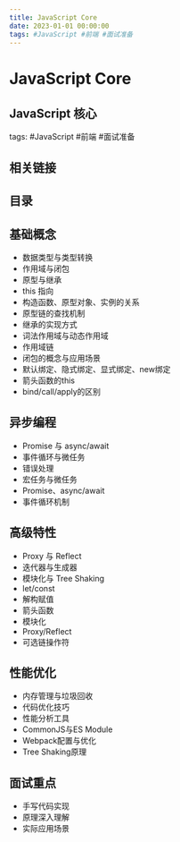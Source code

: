 ```yaml
---
title: JavaScript Core
date: 2023-01-01 00:00:00
tags: #JavaScript #前端 #面试准备
---
```


# JavaScript Core
## JavaScript 核心
tags: #JavaScript #前端 #面试准备

## 相关链接

## 目录

## 基础概念
- 数据类型与类型转换
- 作用域与闭包
- 原型与继承
- this 指向
- 构造函数、原型对象、实例的关系
- 原型链的查找机制
- 继承的实现方式
- 词法作用域与动态作用域
- 作用域链
- 闭包的概念与应用场景
- 默认绑定、隐式绑定、显式绑定、new绑定
- 箭头函数的this
- bind/call/apply的区别

## 异步编程
- Promise 与 async/await
- 事件循环与微任务
- 错误处理
- 宏任务与微任务
- Promise、async/await
- 事件循环机制

## 高级特性
- Proxy 与 Reflect
- 迭代器与生成器
- 模块化与 Tree Shaking
- let/const
- 解构赋值
- 箭头函数
- 模块化
- Proxy/Reflect
- 可选链操作符

## 性能优化
- 内存管理与垃圾回收
- 代码优化技巧
- 性能分析工具
- CommonJS与ES Module
- Webpack配置与优化
- Tree Shaking原理

## 面试重点
- 手写代码实现
- 原理深入理解
- 实际应用场景
